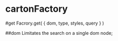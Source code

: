 # cartonFactory

#get
  Facrory.get( { dom, type, styles, query } )

##dom
Limitates the search on a single dom node;